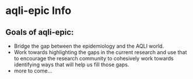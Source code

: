 
<!-- README.md is generated from README.Rmd. Please edit that file -->

# aqli-epic Info

<!-- badges: start -->
<!-- badges: end -->

## Goals of aqli-epic:

-   Bridge the gap between the epidemiology and the AQLI world.
-   Work towards highlighting the gaps in the current research and use
    that to encourage the research community to cohesively work towards
    identifying ways that will help us fill those gaps.
-   more to come…

